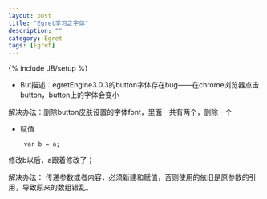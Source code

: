 ```yaml
---
layout: post
title: "Egret学习之字体"
description: ""
category: Egret
tags: [Egret]
---
```

{% include JB/setup %}


 - But描述：egretEngine3.0.3的button字体存在bug——在chrome浏览器点击button，button上的字体会变小

 解决办法：删除button皮肤设置的字体font，里面一共有两个，删除一个


 - 赋值

		var b = a;

 修改b以后，a跟着修改了；

 解决办法：
传递参数或者内容，必须新建和赋值，否则使用的依旧是原参数的引用，导致原来的数组错乱。